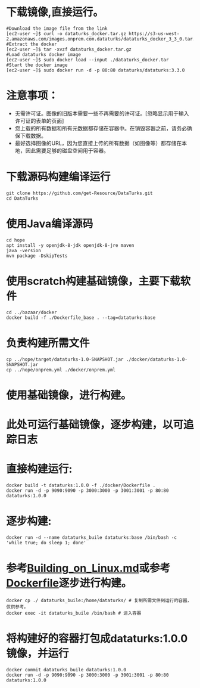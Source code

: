
# 下载镜像,直接运行。
```
#Download the image file from the link
[ec2-user ~]$ curl -o dataturks_docker.tar.gz https://s3-us-west-2.amazonaws.com/images.onprem.com.dataturks/dataturks_docker_3_3_0.tar.gz
#Extract the docker
[ec2-user ~]$ tar -xvzf dataturks_docker.tar.gz
#Load dataturks docker image
[ec2-user ~]$ sudo docker load --input ./dataturks_docker.tar
#Start the docker image
[ec2-user ~]$ sudo docker run -d -p 80:80 dataturks/dataturks:3.3.0
```
# 注意事项：
- 无需许可证。图像的旧版本需要一些不再需要的许可证。[忽略显示用于输入许可证的表单的页面]
- 您上载的所有数据和所有元数据都存储在容器中。在销毁容器之前，请务必确保下载数据。
- 最好选择图像的URL，因为您直接上传的所有数据（如图像等）都存储在本地，因此需要足够的磁盘空间用于容器。


# 下载源码构建编译运行
```
git clone https://github.com/get-Resource/DataTurks.git
cd DataTurks
```
# 使用Java编译源码
```
cd hope
apt install -y openjdk-8-jdk openjdk-8-jre maven
java -version
mvn package -DskipTests
```
# 使用scratch构建基础镜像，主要下载软件
```
cd ../bazaar/docker
docker build -f ./Dockerfile_base . --tag=dataturks:base
```
# 负责构建所需文件
```
cp ../hope/target/dataturks-1.0-SNAPSHOT.jar ./docker/dataturks-1.0-SNAPSHOT.jar
cp ../hope/onprem.yml ./docker/onprem.yml
```
# 使用基础镜像，进行构建。
# 此处可运行基础镜像，逐步构建，以可追踪日志
# 直接构建运行:
```
docker build -t dataturks:1.0.0 -f ./docker/Dockerfile .
docker run -d -p 9090:9090 -p 3000:3000 -p 3001:3001 -p 80:80 dataturks:1.0.0
```
# 逐步构建:
```
docker run -d --name dataturks_buile dataturks:base /bin/bash -c 'while true; do sleep 1; done'
```
# 参考[Building_on_Linux.md](docs/Building_on_Linux.md)或参考[Dockerfile](bazaar/docker/Dockerfile)逐步进行构建。
```
docker cp ./ dataturks_buile:/home/dataturks/ # 复制所需文件到运行的容器，仅供参考。
docker exec -it dataturks_buile /bin/bash # 进入容器
```
# 将构建好的容器打包成dataturks:1.0.0镜像，并运行
```
docker commit dataturks_buile dataturks:1.0.0 
docker run -d -p 9090:9090 -p 3000:3000 -p 3001:3001 -p 80:80 dataturks:1.0.0 
```